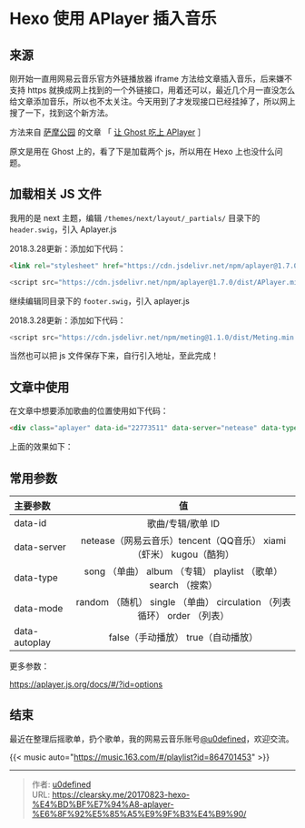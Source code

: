 # Hexo 使用 APlayer 插入音乐


## 来源

刚开始一直用网易云音乐官方外链播放器 iframe 方法给文章插入音乐，后来嫌不支持 https 就换成网上找到的一个外链接口，用着还可以，最近几个月一直没怎么给文章添加音乐，所以也不太关注。今天用到了才发现接口已经挂掉了，所以网上搜了一下，找到这个新方法。

方法来自 [萨摩公园](https://i-meto.com/) 的文章 「 [让 Ghost 吃上 APlayer](https://i-meto.com/ghost-aplayer/) ］

原文是用在 Ghost 上的，看了下是加载两个 js，所以用在 Hexo 上也没什么问题。

## 加载相关 JS 文件

我用的是 next 主题，编辑 `/themes/next/layout/_partials/` 目录下的 `header.swig`，引入 Aplayer.js

2018.3.28更新：添加如下代码：

```html
<link rel="stylesheet" href="https://cdn.jsdelivr.net/npm/aplayer@1.7.0/dist/APlayer.min.css">
```

```javascript
<script src="https://cdn.jsdelivr.net/npm/aplayer@1.7.0/dist/APlayer.min.js"></script>
```

继续编辑同目录下的 `footer.swig`，引入 aplayer.js


2018.3.28更新：添加如下代码：

```javascript
<script src="https://cdn.jsdelivr.net/npm/meting@1.1.0/dist/Meting.min.js"></script>
```
当然也可以把 js 文件保存下来，自行引入地址，至此完成！

## 文章中使用

在文章中想要添加歌曲的位置使用如下代码：

```html
<div class="aplayer" data-id="22773511" data-server="netease" data-type="song" data-mode="single"></div>
```

上面的效果如下：

<div class="aplayer" data-id="22773511" data-server="netease" data-type="song" data-mode="single"></div>

## 常用参数

| 主要参数          |                    值                     |
| :------------ | :--------------------------------------: |
| data-id       |               歌曲/专辑/歌单 ID                |
| data-server   | netease（网易云音乐）tencent（QQ音乐）  xiami（虾米）  kugou（酷狗） |
| data-type     | song （单曲）  album （专辑）  playlist （歌单）  search （搜索） |
| data-mode     | random （随机）  single （单曲）  circulation （列表循环）  order （列表） |
| data-autoplay |         false（手动播放）  true（自动播放）          |

更多参数：

https://aplayer.js.org/docs/#/?id=options

## 结束

最近在整理后摇歌单，扔个歌单，我的网易云音乐账号[@u0defined](http://music.163.com/#/user/home?id=64357308)，欢迎交流。

{{< music auto="https://music.163.com/#/playlist?id=864701453" >}}

---

> 作者: [u0defined](http://clearsky.me/)  
> URL: https://clearsky.me/20170823-hexo-%E4%BD%BF%E7%94%A8-aplayer-%E6%8F%92%E5%85%A5%E9%9F%B3%E4%B9%90/  

